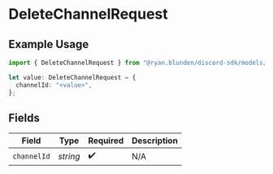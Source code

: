 # DeleteChannelRequest

## Example Usage

```typescript
import { DeleteChannelRequest } from "@ryan.blunden/discord-sdk/models/operations";

let value: DeleteChannelRequest = {
  channelId: "<value>",
};
```

## Fields

| Field              | Type               | Required           | Description        |
| ------------------ | ------------------ | ------------------ | ------------------ |
| `channelId`        | *string*           | :heavy_check_mark: | N/A                |